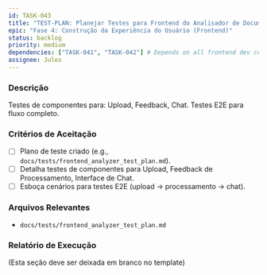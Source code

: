 ```yaml
---
id: TASK-043
title: "TEST-PLAN: Planejar Testes para Frontend do Analisador de Documentos"
epic: "Fase 4: Construção da Experiência do Usuário (Frontend)"
status: backlog
priority: medium
dependencies: ["TASK-041", "TASK-042"] # Depends on all frontend dev components
assignee: Jules
---
```


### Descrição

Testes de componentes para: Upload, Feedback, Chat. Testes E2E para fluxo completo.

### Critérios de Aceitação

- [ ] Plano de teste criado (e.g., `docs/tests/frontend_analyzer_test_plan.md`).
- [ ] Detalha testes de componentes para Upload, Feedback de Processamento, Interface de Chat.
- [ ] Esboça cenários para testes E2E (upload -> processamento -> chat).

### Arquivos Relevantes

* `docs/tests/frontend_analyzer_test_plan.md`

### Relatório de Execução

(Esta seção deve ser deixada em branco no template)
